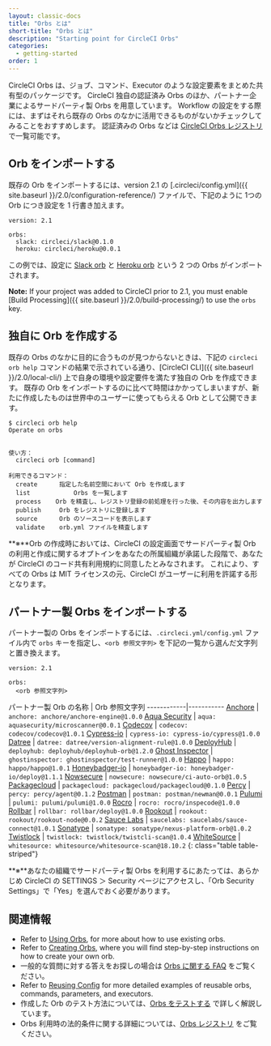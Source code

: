 ```yaml
---
layout: classic-docs
title: "Orbs とは"
short-title: "Orbs とは"
description: "Starting point for CircleCI Orbs"
categories:
  - getting-started
order: 1
---
```

CircleCI Orbs は、ジョブ、コマンド、Executor のような設定要素をまとめた共有型のパッケージです。 CircleCI 独自の認証済み Orbs のほか、パートナー企業によるサードパーティ製 Orbs を用意しています。 Workflow の設定をする際には、まずはそれら既存の Orbs のなかに活用できるものがないかチェックしてみることをおすすめします。 認証済みの Orbs などは [CircleCI Orbs レジストリ](https://circleci.com/orbs/registry/)で一覧可能です。

## Orb をインポートする

既存の Orb をインポートするには、version 2.1 の [.circleci/config.yml]({{ site.baseurl }}/2.0/configuration-reference/) ファイルで、下記のように 1つの Orb につき設定を 1 行書き加えます。

    version: 2.1
    
    orbs:
      slack: circleci/slack@0.1.0
      heroku: circleci/heroku@0.0.1
    

この例では、設定に [Slack orb](https://circleci.com/orbs/registry/orb/circleci/slack) と [Heroku orb](https://circleci.com/orbs/registry/orb/circleci/heroku) という 2 つの Orbs がインポートされます。

**Note:** If your project was added to CircleCI prior to 2.1, you must enable [Build Processing]({{ site.baseurl }}/2.0/build-processing/) to use the `orbs` key.

## 独自に Orb を作成する

既存の Orbs のなかに目的に合うものが見つからないときは、下記の `circleci orb help` コマンドの結果で示されている通り、[CircleCI CLI]({{ site.baseurl }}/2.0/local-cli/) 上で自身の環境や設定要件を満たす独自の Orb を作成できます。 既存の Orb をインポートするのに比べて時間はかかってしまいますが、新たに作成したものは世界中のユーザーに使ってもらえる Orb として公開できます。

```nohighlight
$ circleci orb help
Operate on orbs


使い方：
  circleci orb [command]

利用できるコマンド：
  create      指定した名前空間において Orb を作成します
  list            Orbs を一覧します
  process    Orb を精査し、レジストリ登録の前処理を行った後、その内容を出力します
  publish     Orb をレジストリに登録します
  source      Orb のソースコードを表示します
  validate    orb.yml ファイルを精査します
```

**※**Orb の作成時においては、CircleCI の設定画面でサードパーティ製 Orb の利用と作成に関するオプトインをあなたの所属組織が承諾した段階で、あなたが CircleCI のコード共有利用規約に同意したとみなされます。 これにより、すべての Orbs は MIT ライセンスの元、CircleCI がユーザーに利用を許諾する形となります。

## パートナー製 Orbs をインポートする

パートナー製の Orbs をインポートするには、`.circleci.yml/config.yml` ファイル内で `orbs` キーを指定し、`<orb 参照文字列>` を下記の一覧から選んだ文字列と置き換えます。

    version: 2.1
    
    orbs:
      <orb 参照文字列>
    

パートナー製 Orb の名称 | Orb 参照文字列 \---\---\---\---|\---\---\----- [Anchore](https://circleci.com/orbs/registry/orb/anchore/anchore-engine) | `anchore: anchore/anchore-engine@1.0.0` [Aqua Security](https://circleci.com/orbs/registry/orb/aquasecurity/microscanner) | `aqua: aquasecurity/microscanner@0.0.1` [Codecov](https://circleci.com/orbs/registry/orb/codecov/codecov) | `codecov: codecov/codecov@1.0.1` [Cypress-io](https://circleci.com/orbs/registry/orb/cypress-io/cypress) | `cypress-io: cypress-io/cypress@1.0.0` [Datree](https://circleci.com/orbs/registry/orb/datree/version-alignment-rule) | `datree: datree/version-alignment-rule@1.0.0` [DeployHub](https://circleci.com/orbs/registry/orb/deployhub/deployhub-orb) | `deployhub: deployhub/deployhub-orb@1.2.0` [Ghost Inspector](https://circleci.com/orbs/registry/orb/ghostinspector/test-runner) | `ghostinspector: ghostinspector/test-runner@1.0.0` [Happo](https://circleci.com/orbs/registry/orb/happo/happo) | `happo: happo/happo@1.0.1` [Honeybadger-io](https://circleci.com/orbs/registry/orb/honeybadger-io/deploy) | `honeybadger-io: honeybadger-io/deploy@1.1.1` [Nowsecure](https://circleci.com/orbs/registry/orb/nowsecure/ci-auto-orb) | `nowsecure: nowsecure/ci-auto-orb@1.0.5` [Packagecloud](https://circleci.com/orbs/registry/orb/packagecloud/packagecloud) | `packagecloud: packagecloud/packagecloud@0.1.0` [Percy](https://circleci.com/orbs/registry/orb/percy/agent) | `percy: percy/agent@0.1.2` [Postman](https://circleci.com/orbs/registry/orb/postman/newman) | `postman: postman/newman@0.0.1` [Pulumi](https://circleci.com/orbs/registry/orb/pulumi/pulumi) | `pulumi: pulumi/pulumi@1.0.0` [Rocro](https://circleci.com/orbs/registry/orb/rocro/inspecode) | `rocro: rocro/inspecode@1.0.0` [Rollbar](https://circleci.com/orbs/registry/orb/rollbar/deploy) | `rollbar: rollbar/deploy@1.0.0` [Rookout](https://circleci.com/orbs/registry/orb/rookout/rookout-node) | `rookout: rookout/rookout-node@0.0.2` [Sauce Labs](https://circleci.com/orbs/registry/orb/saucelabs/sauce-connect) | `saucelabs: saucelabs/sauce-connect@1.0.1` [Sonatype](https://circleci.com/orbs/registry/orb/sonatype/nexus-platform-orb) | `sonatype: sonatype/nexus-platform-orb@1.0.2` [Twistlock](https://circleci.com/orbs/registry/orb/twistlock/twistcli-scan) | `twistlock: twistlock/twistcli-scan@1.0.4` [WhiteSource](https://circleci.com/orbs/registry/orb/whitesource/whitesource-scan) | `whitesource: whitesource/whitesource-scan@18.10.2`
{: class="table table-striped"}

**※**あなたの組織でサードパーティ製 Orbs を利用するにあたっては、あらかじめ CircleCI の SETTINGS ＞ Security ページにアクセスし、「Orb Security Settings」で「Yes」を選んでおく必要があります。

## 関連情報

- Refer to [Using Orbs]({{site.baseurl}}/2.0/using-orbs/), for more about how to use existing orbs.
- Refer to [Creating Orbs]({{site.baseurl}}/2.0/creating-orbs/), where you will find step-by-step instructions on how to create your own orb.
- 一般的な質問に対する答えをお探しの場合は [Orbs に関する FAQ]({{site.baseurl}}/2.0/orbs-faq/) をご覧ください。
- Refer to [Reusing Config]({{site.baseurl}}/2.0/reusing-config/) for more detailed examples of reusable orbs, commands, parameters, and executors.
- 作成した Orb のテスト方法については、[Orbs をテストする]({{site.baseurl}}/2.0/testing-orbs/) で詳しく解説しています。
- Orbs 利用時の法的条件に関する詳細については、[Orbs レジストリ](https://circleci.com/orbs/registry/licensing) をご覧ください。